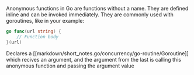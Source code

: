 Anonymous functions in Go are functions without a name. They are defined inline and can be invoked immediately. They are commonly used with goroutines, like in your example:
```go
go func(url string) {
    // Function body
}(url)
```
Declares a [[markdown/short_notes.go/concurrency/go-routine/Goroutine]] which recives an argument, and the argument from the last is calling this anonymous function and passing the argument value


